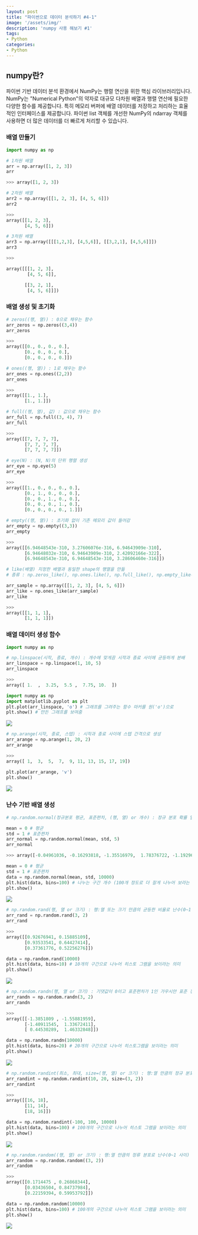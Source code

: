 ```yaml
---
layout: post
title: "파이썬으로 데이터 분석하기 #4-1"
image: '/assets/img/'
description: 'numpy 사용 해보기 #1'
tags:
- Python
categories:
- Python
---
```



## numpy란?

파이썬 기반 데이터 분석 환경에서 NumPy는 행렬 연산을 위한 핵심 라이브러리입니다. NumPy는
"Numerical Python"의 약자로 대규모 다차원 배열과 행렬 연산에 필요한 다양한 함수를 제공합니다.
특히 메모리 버퍼에 배열 데이터를 저장하고 처리하는 효율적인 인터페이스를 제공합니다.
파이썬 list 객체를 개선한 NumPy의 ndarray 객체를 사용하면 더 많은 데이터를 더 빠르게 처리할 수 있습니다.

### 배열 만들기

```python
import numpy as np

# 1차원 배열
arr = np.array([1, 2, 3])
arr

>>> array([1, 2, 3])
```

```python
# 2차원 배열
arr2 = np.array([[1, 2, 3], [4, 5, 6]])
arr2

>>>
array([[1, 2, 3],
       [4, 5, 6]])
```

```python
# 3차원 배열
arr3 = np.array([[[1,2,3], [4,5,6]], [[3,2,1], [4,5,6]]])
arr3

>>>

array([[[1, 2, 3],
        [4, 5, 6]],

       [[3, 2, 1],
        [4, 5, 6]]])
```

### 배열 생성 및 초기화

```python
# zeros((행, 열)) : 0으로 채우는 함수
arr_zeros = np.zeros((3,4))
arr_zeros

>>>
array([[0., 0., 0., 0.],
       [0., 0., 0., 0.],
       [0., 0., 0., 0.]])
```

```python
# ones((행, 열)) : 1로 채우는 함수
arr_ones = np.ones((2,2))
arr_ones

>>>
array([[1., 1.],
       [1., 1.]])
```

```python
# full((행, 열), 값) : 값으로 채우는 함수
arr_full = np.full((3, 4), 7)
arr_full

>>>
array([[7, 7, 7, 7],
       [7, 7, 7, 7],
       [7, 7, 7, 7]])
```

```python
# eye(N) : (N, N)의 단위 행렬 생성
arr_eye = np.eye(5)
arr_eye

>>>
array([[1., 0., 0., 0., 0.],
       [0., 1., 0., 0., 0.],
       [0., 0., 1., 0., 0.],
       [0., 0., 0., 1., 0.],
       [0., 0., 0., 0., 1.]])
```

```python
# empty((행, 열)) : 초기화 없이 기존 메모리 값이 들어감
arr_empty = np.empty((3,3))
arr_empty

>>>
array([[6.94648543e-310, 3.27606076e-316, 6.94643909e-310],
       [6.94648032e-310, 6.94643909e-310, 2.42092166e-322],
       [6.94648543e-310, 6.94648543e-310, 3.28606460e-316]])
```

```python
# like(배열) 지정한 배열과 동일한 shape의 행열을 만듦
# 종류 : np.zeros_like(), np.ones.like(), np.full_like(), np.empty_like()

arr_sample = np.array([[1, 2, 3], [4, 5, 6]])
arr_like = np.ones_like(arr_sample)
arr_like

>>>
array([[1, 1, 1],
       [1, 1, 1]])
```

### 배열 데이터 생성 함수

```python
import numpy as np

# np.linspace(시작, 종료, 개수) : 개수에 맞게끔 시작과 종료 사이에 균등하게 분배
arr_linspace = np.linspace(1, 10, 5)
arr_linspace

>>>
array([ 1.  ,  3.25,  5.5 ,  7.75, 10.  ])
```

```python
import numpy as np
import matplotlib.pyplot as plt
plt.plot(arr_linspace, 'o') # 그래프를 그려주는 함수 마커를 원('o')으로
plt.show() # 만든 그래프를 보여줌
```

![](https://cdn-images-1.medium.com/max/600/1*xBq6bTTWQWpyPpHQQXJSrQ.png)


```python
# np.arange(시작, 종료, 스텝) : 시작과 종료 사이에 스텝 간격으로 생성
arr_arange = np.arange(1, 20, 2)
arr_arange

>>>
array([ 1,  3,  5,  7,  9, 11, 13, 15, 17, 19])
```

```python
plt.plot(arr_arange, 'v')
plt.show()
```

![](https://cdn-images-1.medium.com/max/600/1*-K6nVZ-A26emwxMMTG5MVw.png)

### 난수 기반 배열 생성

```python
# np.random.normal(정규분포 평균, 표준편차, (행, 열) or 개수) : 정규 분포 확률 밀도에서 표본 추출

mean = 0 # 평균
std = 1 # 표준편차
arr_normal = np.random.normal(mean, std, 5)
arr_normal

>>> array([-0.04961036, -0.16293818, -1.35516979,  1.78376722, -1.19296801])
```

```python
mean = 0 # 평균
std = 1 # 표준편차
data = np.random.normal(mean, std, 10000)
plt.hist(data, bins=100) # 나누는 구간 개수 (100개 정도로 더 잘게 나누어 보라는 의미)
plt.show()
```

![](https://cdn-images-1.medium.com/max/600/1*YGjyK0yhhYrvGEvw4IymZA.png)

```python
# np.random.rand(행, 열 or 크기) : 행:열 또는 크기 만큼의 균등한 비율로 난수(0~1 사이) 생성
arr_rand = np.random.rand(3, 2)
arr_rand

>>>
array([[0.92676941, 0.15885109],
       [0.93533541, 0.64427414],
       [0.37361776, 0.52256276]])
```

```python
data = np.random.rand(10000)
plt.hist(data, bins=10) # 10개의 구간으로 나누어 히스토 그램을 보이라는 의미
plt.show()
```

![](https://cdn-images-1.medium.com/max/600/1*ubISoMxJ0Hz0INndxu1ebQ.png)

```python
# np.random.randn(행, 열 or 크기) : 기댓값이 0이고 표준편차가 1인 가우시안 표준 정규 분포를 따르는 난수를 생성
arr_randn = np.random.randn(3, 2)
arr_randn

>>>
array([[-1.3851809 , -1.55881959],
       [-1.40911545,  1.33672411],
       [ 0.44530289,  1.46332848]])
```

```python
data = np.random.randn(10000)
plt.hist(data, bins=20) # 20개의 구간으로 나누어 히스토그램을 보이라는 의미
plt.show()
```

![](https://cdn-images-1.medium.com/max/400/1*hesnXzPqDm8gP-5ai8ST6Q.png)

```python
# np.random.randint(최소, 최대, size=(행, 열) or 크기) : 행:열 만큼의 정규 분포로 난수(최소~최대 사이) 생성
arr_randint = np.random.randint(10, 20, size=(3, 2))
arr_randint

>>>
array([[16, 18],
       [11, 14],
       [18, 16]])
```

```python
data = np.random.randint(-100, 100, 10000)
plt.hist(data, bins=100) # 100개의 구간으로 나누어 히스토 그램을 보이라는 의미
plt.show()
```

![](https://cdn-images-1.medium.com/max/400/1*dljJDDPL4LjQ2sM1sxkPbQ.png)

```python
# np.random.random((행, 열) or 크기) : 행:열 만큼의 정류 분포로 난수(0~1 사이) 생성
arr_random = np.random.random((3, 2))
arr_random

>>>
array([[0.1714475 , 0.26868344],
       [0.03436504, 0.84737984],
       [0.22159394, 0.59953792]])
```

```python
data = np.random.random(10000)
plt.hist(data, bins=100) # 100개의 구간으로 나누어 히스토 그램을 보이라는 의미
plt.show()
```

![](https://cdn-images-1.medium.com/max/600/1*uZynDXmOAbsOLM8YfOYthw.png)